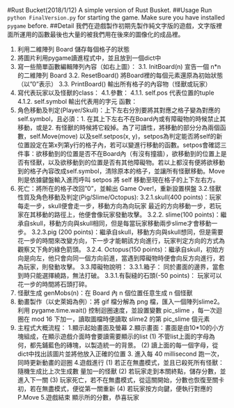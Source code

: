 #Rust Bucket(2018/1/12)
A simple version of Rust Busket. 
##Usage
Run ```python FinalVersion.py``` for starting the game. Make sure you have installed ```pygame``` before.
##Detail
我們在遊戲製作初期先製作純文字版的遊戲，文字版裡面所運用的函數最後也大量的被我們用在後來的圖像化的成品裡。
1.	 利用二維陣列 Board 儲存每個格子的狀態
2.	 將圖片利用pygame讀進程式中，並且放到一個dict中
3.	 寫一些簡單函數編輯陣列內容（如右上圖）：
3.1. InitBoard(n) 宣告一個 n*n 的二維陣列 Board
3.2. ResetBoard() 將Board裡的每個元素還原為初始狀態（以”0”表示）
3.3. PrintBoard() 輸出所有格子的內容物（怪獸或玩家）
4.	寫代表玩家以及怪獸的class：
4.1.參數：
4.1.1. self.pos 代表位置的tuple
4.1.2. self.symbol 輸出代表用的字元 函數：
1. 角色移動及判定(Player/Skull)：上下左右分別要將其對應之格子變為對應的self.symbol，且必須：1. 在其上下左右不在Board內或有障礙物的時候禁止其移動，或是2. 有怪獸的時候將它殺掉。為了可讀性，將移動的部分分為兩個函數，self.Move(move) 以及self.setpos(x, y)，setpos為判定能否將self的新位置設定在第x列第y行的格子內，若可以變進行移動的函數。setpos會確認三件事：欲移動到的位置是否不在Board內（有沒有撞牆），欲移動到的位置上是否有怪獸，以及欲移動到的位置是否有其他障礙物。若以上都沒有便將欲移動到的格子內容改成self.symbol，清除原本的格子，並讓所有怪獸移動。Move 則是依據鍵盤輸入進而呼叫 setpos 將 self 移動至現在格子的上下左右方。
2. 死亡：將所在的格子改回”0”，並輸出 Game Over!，重新設置棋盤
      3.2.怪獸性質及角色移動及判定(Pig/Slime/Octopus):
3.2.1.skull(400 points)：玩家每走一步，skull便會走一步，移動方向為向玩家   最近的方向移動一步，若玩家在其移動的路徑上，他便會像玩家發動攻擊。
3.2.2. slime(100 points)：繼承自skull，移動方向與skull相同，但是每當玩家移動兩步slime才會移動一步。
3.2.3.pig (200 points)：繼承自skull，移動方向與skull想同，但是需要花一步的時間來改變方向，下一步才能朝該方向進行，玩家判定方向的方式為觀察又下角的綠色箭頭。
3.2.4. Octopus(150 points)：繼承自skull，初始方向是向左，他只會向同一個方向前進，當遇到障礙物時便會向反方向進行，若為玩家，則發動攻擊。
       3.3.障礙物說明：
3.3.1.箱子： 同於畫面的邊界，當愈到時只能選擇繞路，無法打破。
	 3.3.1.有裂縫的石頭(-50 points)： 玩家可以花一步的時間將石頭打碎。
5.	怪獸生成 genMobs(n)：在 Board 內 n 個位置任意生成 n 個怪獸
6.	動畫製作（以史萊姆為例）：將 gif 檔分解為 png 檔，匯入一個陣列slime2。利用 pygame.time.wait() 控制迴圈速度，並設置變數 pic_slime ，每一次迴圈在 mod 16 下加一，讀取圖檔時便讀取 slime2 的第 pic_slime 個元素
7.	主程式大概流程：
1.顯示起始畫面及螢幕
2.顯示畫面：畫面是由10*10的小方塊組成，在顯示遊戲介面時會要讀需要顯示的list
(1)	不管list上面的字母為何，都先鋪藍色的磚塊，以製造統一的背景。
(2)	讀上面的每一個字母，從dict中找出該圖片並將他放入正確的位置
	3. 進入每 40 millisecond 跑一次，同時更新動畫的迴圈
4.遊戲進行
(1) 若正在無盡模式，並且已殺死所有怪獸：隨機生成比上次生成數
量加一的怪獸
	(2) 若玩家走到本關終點，儲存分數，並進入下一關
(3) 玩家死亡，若不在無盡模式，從這關開始，分數也恢復至關卡初，若在無盡模式，便從第一關重新
	(4) 若玩家按方向鍵，便執行對應的P.Move
	5.遊戲結束
	顯示所的分數，恭喜玩家


